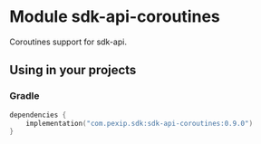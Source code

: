 # Module sdk-api-coroutines

Coroutines support for sdk-api.

## Using in your projects

### Gradle

```kotlin
dependencies {
    implementation("com.pexip.sdk:sdk-api-coroutines:0.9.0")
}
```
